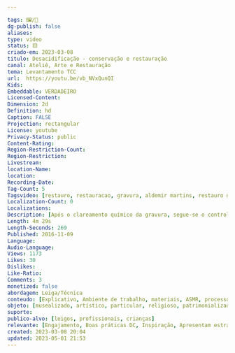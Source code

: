 ```yaml
---

tags: 🖼️/🎥️
dg-publish: false
aliases: 
type: video
status: 🟨️ 
criado-em: 2023-03-08
titulo: Desacidificação - conservação e restauração
canal: Ateliê, Arte e Restauração
tema: Levantamento TCC 
url:  https://youtu.be/vb_NVxQunQI
Kids: 
Embeddable: VERDADEIRO
Licensed-Content: 
Dimension: 2d
Definition: hd
Caption: FALSE
Projection: rectangular
License: youtube
Privacy-Status: public
Content-Rating: 
Region-Restriction-Count: 
Region-Restriction: 
Livestream: 
location-Name: 
location: 
Recording-Date: 
Tag-Count: 5
Tagsvideo: [restauro, restauracao, gravura, aldemir martins, restauro de papel]
Localization-Count: 0
Localizations: 
Description: [Após o clareamento químico da gravura, segue-se o controle de PH para que o papel tenha uma reserva alcalina que auxilia em sua preservação. A solução que contém hidróxido de cálcio é aplicada por aspersão e nela é adicionado o álcool etílico, a fim de obter-se uma maior penetração por capilaridade. Ao final, a gravura é acomodada entre duas placas de vidro e papel mata borrão sobrepostos por pesos para que o papel seque planificado.<br><br>Para mais informações, acesse nosso site e Instagram.<br><br>www.ateliearterestauracao.com.br<br><br>www.instagram.com/ateliearterestauracao]
Length: 4m 29s
Length-Seconds: 269
Published: 2016-11-09
Language: 
Audio-Language: 
Views: 1173
Likes: 30
Dislikes: 
Like-Ratio: 
Comments: 3
monetized: false
abordagem: Leiga/Técnica
conteudo: [Explicativo, Ambiente de trabalho, materiais, ASMR, processos]
objeto: [musealizado, artístico, particular, religioso, patrimonializado, histórico]
suporte:
publico-alvo: [leigos, profissionais, crianças]
relevante: [Engajamento, Boas práticas DC, Inspiração, Apresentam estratégias de DC, Inovações, cibercultura]
created: 2023-03-08 20:04
updated: 2023-05-01 21:53
---
```

